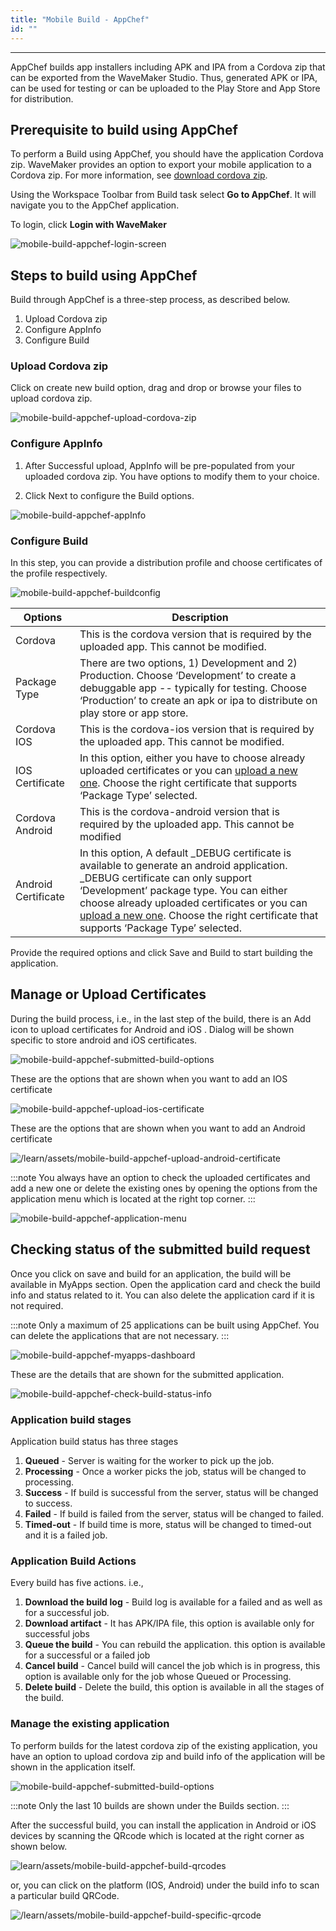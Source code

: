 ```yaml
---
title: "Mobile Build - AppChef"
id: ""
---
```

---

AppChef builds app installers including APK and IPA from a Cordova zip that can be exported from the WaveMaker Studio. Thus, generated APK or IPA, can be used for testing or can be uploaded to the Play Store and App Store for distribution. 

## Prerequisite to build using AppChef

To perform a Build using AppChef, you should have the application Cordova zip.
WaveMaker provides an option to export your mobile application to a Cordova zip. For more information, see [download cordova zip](https://www.wavemaker.com/learn/hybrid-mobile/mobile-build-manual#how-to-export-cordova-zip).

Using the Workspace Toolbar from Build task select **Go to AppChef**. It will navigate you to the AppChef application.


To login, click **Login with WaveMaker**

![mobile-build-appchef-login-screen](/learn/assets/mobile-build-appchef-login-screen.png)

## Steps to build using AppChef

Build through AppChef is a three-step process, as described below.
1. Upload Cordova zip
2. Configure AppInfo
3. Configure Build

### Upload Cordova zip

Click on create new build option, drag and drop or browse your files to upload cordova zip.

![mobile-build-appchef-upload-cordova-zip](/learn/assets/mobile-build-appchef-upload-cordova-zip.png)

### Configure AppInfo

1. After Successful upload, AppInfo will be pre-populated from your uploaded cordova zip. You have options to modify them to your choice.

2. Click Next to configure the Build options.

![mobile-build-appchef-appInfo](/learn/assets/mobile-build-appchef-appInfo.png)

### Configure Build

In this step, you can provide a distribution profile and choose certificates of the profile respectively.

![mobile-build-appchef-buildconfig](/learn/assets/mobile-build-appchef-buildconfig.png)

| Options | Description |
|---|---|
|Cordova | This is the cordova version that is required by the uploaded app. This cannot be modified.|
|Package Type | There are two options, 1) Development and 2) Production. Choose ‘Development’ to create a debuggable app -- typically for testing. Choose ‘Production’ to create an apk or ipa to distribute on play store or app store.|
|Cordova IOS | This is the cordova-ios version that is required by the uploaded app. This cannot be modified.|
|IOS Certificate | In this option, either you have to choose already uploaded certificates or you can [upload a new one](#manage-or-upload-certificates). Choose the right certificate that supports ‘Package Type’ selected.|
|Cordova Android | This is the cordova-android version that is required by the uploaded app. This cannot be modified|
|Android Certificate | In this option, A default  _DEBUG certificate is available to generate an android application. _DEBUG certificate can only support ‘Development’ package type. You can either choose already uploaded certificates or you can [upload a new one](#manage-or-upload-certificates). Choose the right certificate that supports ‘Package Type’ selected.|

Provide the required options and click Save and Build to start building the application.

## Manage or Upload Certificates

During the build process, i.e., in the last step of the build, there is an Add icon to upload certificates for Android and iOS . Dialog will be shown specific to store android and iOS certificates.

![mobile-build-appchef-submitted-build-options](/learn/assets/mobile-build-appchef-submitted-build-options.png)

These are the options that are shown when you want to add an IOS certificate

![mobile-build-appchef-upload-ios-certificate](/learn/assets/mobile-build-appchef-upload-ios-certificate.png)

These are the options that are shown when you want to add an Android certificate

![/learn/assets/mobile-build-appchef-upload-android-certificate](/learn/assets/mobile-build-appchef-upload-android-certificate.png)


:::note
You always have an option to check the uploaded certificates and add a new one or delete the existing ones by opening the options from the application menu which is located at the right top corner.
:::
 
![mobile-build-appchef-application-menu](/learn/assets/mobile-build-appchef-application-menu.png)


## Checking status of the submitted build request

Once you click on save and build for an application, the build will be available in MyApps section. Open the application card and check the build info and status related to it. You can also delete the application card if it is not required.

:::note
Only a maximum of 25 applications can be built using AppChef. You can delete the applications that are not necessary.
:::

![mobile-build-appchef-myapps-dashboard](/learn/assets/mobile-build-appchef-myapps-dashboard.png)

These are the details that are shown for the submitted application.

![mobile-build-appchef-check-build-status-info](/learn/assets/mobile-build-appchef-check-build-status-info.png)

### Application build stages

Application build status has three stages

1. **Queued** -  Server is waiting for the worker to pick up the job.
2. **Processing** - Once a worker picks the job, status will be changed to processing.
3. **Success** - If build is successful from the server, status will be changed to success.
4. **Failed** - If build is failed from the server, status will be changed to failed.
5. **Timed-out** - If build time is more, status will be changed to timed-out and it is a failed job.

### Application Build Actions
Every build has five actions. i.e.,

1. **Download the build log** - Build log is available for a failed and as well as for a successful job.
2. **Download artifact** - It has APK/IPA file, this option is available only for successful jobs
3. **Queue the build** - You can rebuild the application. this option is available for a successful or a failed job
4. **Cancel build** - Cancel build will cancel the job which is in progress, this option is available only for the job whose Queued or Processing.
5. **Delete build** - Delete the build, this option is available in all the stages of the build.

### Manage the existing application

To perform builds for the latest cordova zip of the existing application, you have an option to upload cordova zip and build info of the application will be shown in the application itself.

![mobile-build-appchef-submitted-build-options](/learn/assets/mobile-build-appchef-submitted-build-options.png)

:::note
Only the last 10 builds are shown under the Builds section.
:::

After the successful build, you can install the application in Android or iOS devices by scanning the QRcode which is located at the right corner as shown below.

![learn/assets/mobile-build-appchef-build-qrcodes](/learn/assets/mobile-build-appchef-build-qrcodes.png)

or, you can click on the platform (IOS, Android) under the build info to scan a particular build QRCode.

![/learn/assets/mobile-build-appchef-build-specific-qrcode](/learn/assets/mobile-build-appchef-build-specific-qrcode.png)



